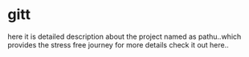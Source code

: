 # gitt
here it is detailed description about the project named as pathu..which provides the stress free journey for more details check it out here..
